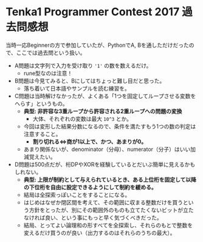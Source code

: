 # Tenka1 Programmer Contest 2017 過去問感想

当時一応Beginnerの方で参加していたが、PythonでA, Bを通しただけだったので、ここでは過去問という扱い。

- A問題は文字列で入力を受け取り `'1'` の数を数えるだけ。
  - rune型なのは注意！
- B問題は今見てみると、Bにしてはちょっと難し目だと思った。
  - 落ち着いて日本語やサンプルを読む練習を。
- C問題は当時解けなかったが、よくある「1つを固定してループさせる変数をへらす」というもの。
  - **典型: 非許容な3重ループから許容される2重ループへの問題の変換**
    - 大体、それぞれの変数は最大 `10^3` とか。
  - 今回は変形した結果分数になるので、条件を満たすもう1つの数の判定は注意すること。
    - **割り切れる⇔商が1以上で、かつ、あまりが0。**
  - あまり関係ないが、denominator（分母）、numerator（分子）はいい加減覚えたい。
- D問題は500点だが、桁DPやXORを経験しているとだいぶ簡単に見えるかもしれない。
  - **典型: 上限が制約として与えられているとき、ある上位桁を固定して以降の下位桁を自由に設定できるようにして制約を緩める。**
  - 結局は全探索っぽいことをすることになる。
  - はじめはなぜか閉区間を考えて、その範囲に収まる整数だけを買うという方針をとったが、別にその範囲外のものも立てたくないビットが立たなければ良い、という事にもっと早く気づくべきだった。
  - 結局、とってよい論理和の形すべてを全探索し、それらのもとで整数を変えるだけ買うのが良い（出力するのはそれらのうちの最大）。
